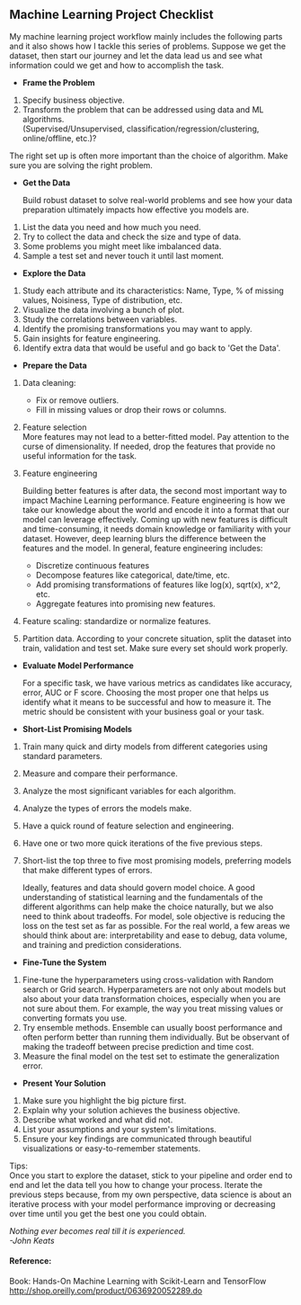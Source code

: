 ## Machine Learning Project Checklist
My machine learning project workflow mainly includes the following parts and it also shows how I tackle this series of problems. Suppose we get the dataset, then start our journey and let the data lead us and see what information could we get and how to accomplish the task.


- **Frame the Problem**

 1. Specify business objective.
 2. Transform the problem that can be addressed using data and ML algorithms.<br>
 (Supervised/Unsupervised, classification/regression/clustering, online/offline, etc.)?<br>
 
 The right set up is often more important than the choice of algorithm. Make sure you are solving the right problem.

- **Get the Data**<br>

  Build robust dataset to solve real-world problems and see how your data preparation ultimately impacts how effective you models are.
 1. List the data you need and how much you need.
 2. Try to collect the data and check the size and type of data.
 3. Some problems you might meet like imbalanced data.
 4. Sample a test set and never touch it until last moment.
  

- **Explore the Data**

 1. Study each attribute and its characteristics: Name, Type, % of missing values, Noisiness, Type of distribution, etc.
 2. Visualize the data involving a bunch of plot.
 3. Study the correlations between variables.
 4. Identify the promising transformations you may want to apply.
 5. Gain insights for feature engineering.
 6. Identify extra data that would be useful and go back to 'Get the Data'.
 

- **Prepare the Data**
 1. Data cleaning:
    - Fix or remove outliers.
    - Fill in missing values or drop their rows or columns.
 2. Feature selection<br>
   More features may not lead to a better-fitted model. Pay attention to the curse of dimensionality. If needed, drop the features that provide no useful information for the task.
 3. Feature engineering<br>
 
    Building better features is after data, the second most important way to impact Machine Learning performance. Feature engineering is how we take our knowledge about the world and encode it into a format that our model can leverage effectively. Coming up with new features is difficult and time-consuming, it needs domain knowledge or familiarity with your dataset. However, deep learning blurs the difference between the features and the model. In general, feature engineering includes:
    - Discretize continuous features
    - Decompose features like categorical, date/time, etc.
    - Add promising transformations of features like log(x), sqrt(x), x^2, etc.
    - Aggregate features into promising new features.
    
  4. Feature scaling: standardize or normalize features.
  5. Partition data. According to your concrete situation, split the dataset into train, validation and test set. Make sure every set should work properly.
  
- **Evaluate Model Performance**

  For a specific task, we have various metrics as candidates like accuracy, error, AUC or F score. Choosing the most proper one that helps us identify what it means to be successful and how to measure it. The metric should be consistent with your business goal or your task.



- **Short-List Promising Models**

 1. Train many quick and dirty models from different categories using standard parameters.
 2. Measure and compare their performance.
 3. Analyze the most significant variables for each algorithm.
 4. Analyze the types of errors the models make.
 5. Have a quick round of feature selection and engineering.
 6. Have one or two more quick iterations of the five previous steps.
 7. Short-list the top three to five most promising models, preferring models that make different types of errors.
 
    Ideally, features and data should govern model choice. A good understanding of statistical learning and the fundamentals of the different algorithms can help make the choice naturally, but we also need to think about tradeoffs. 
For model, sole objective is reducing the loss on the test set as far as possible. For the real world, a few areas we should think about are:
interpretability and ease to debug, data volume, and training and prediction considerations.

- **Fine-Tune the System**
 1. Fine-tune the hyperparameters using cross-validation with Random search or Grid search.
   Hyperparameters are not only about models but also about your data transformation choices, especially when you are not sure about them. For example, the way you treat missing values or converting formats you use.
 2. Try ensemble methods. Ensemble can usually boost performance and often perform better than running them individually. But be observant of making the tradeoff between precise prediction and time cost.
 3. Measure the final model on the test set to estimate the generalization error.
 
 
- **Present Your Solution**
 1. Make sure you highlight the big picture first.
 2. Explain why your solution achieves the business objective.
 3. Describe what worked and what did not.
 4. List your assumptions and your system's limitations.
 4. Ensure your key findings are communicated through beautiful visualizations or easy-to-remember statements.
 

 Tips: <br>
 Once you start to explore the dataset, stick to your pipeline and order end to end and let the data tell you how to change your process. Iterate the previous steps because, from my own perspective, data science is about an iterative process with your model performance improving or decreasing over time until you get the best one you could obtain. 


*Nothing ever becomes real till it is experienced.* <br>
*-John Keats*

#### Reference:
Book: Hands-On Machine Learning with Scikit-Learn and TensorFlow <br>
http://shop.oreilly.com/product/0636920052289.do
